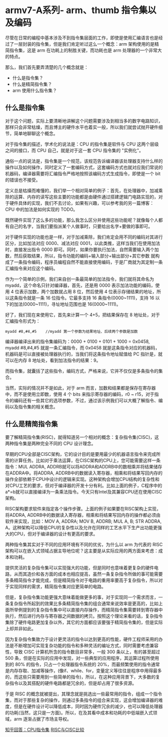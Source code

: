 # armv7-A系列- arm、thumb 指令集以及编码
尽管在日常的编程中基本涉及不到指令集层面的工作，即使是使用汇编语言也是经过了一层封装的指令集，但是我们肯定听过这么一个概念：arm 架构使用的是精简指令集，这是 arm 在功耗上的制胜关键，而功耗也是 arm 处理器的一个非常大的特点。  

那么，我们首先要弄清楚的几个概念就是：
* 什么是指令集？
* 什么是精简指令集？
* arm 使用什么指令集？


## 什么是指令集
对于这个问题，实际上要清晰地讲解这个问题需要涉及到相当多的数字电路知识，那样只会非常枯燥，而且博主的硬件水平也着实一般，所以我们就尝试抛开硬件细节，简单地聊聊这个概念。  

对于指令集的描述，学术化的说法是：CPU 的指令集是软件与 CPU 这两个层级之间的接口，而 CPU 自己，就是对于这一套 CPU 指令集的 "实例化"。   

通俗一点的说法是，指令集是一个规范，该规范告诉编译器该处理器支持什么样的操作以及如何操作，同时定义了一套编码方式，这套编码方式也就对应我们常说的机器码，编译器需要将汇编指令严格地按照该编码方式生成指令，即使是一个 bit 的错误也不接受。  

定义总是枯燥而难懂的，我们举一个相对简单的例子：首先，在处理器中，加减乘除的运算、内存的读写这些主要的功能都是由硬件通过搭建逻辑门电路实现的，对于硬件具体的实现，我们不去讨论，如果有兴趣，可以参考我的另一篇博客：CPU 中的加法是如何实现的 TODO。 

既然硬件实现了这么多的功能，那么我怎么区分并使用这些功能呢？就像每个人都有自己的名字，当我们要指派某个人做事时，只要给出名字+要做的事即可。  

对于硬件实现的功能也是一样，对于加减乘除，我们肯定会用不同的编码对其进行区分，比如加法对应 0000、减法对应 0001，以此类推，这样当我们在使用加法时，直接发出指令 0000 即可。同时，如果你要执行加法，自然需要输入两个加数，然后获取结果，所以，指令功能的编码+输入部分+输出部分+其它参数 就构成了一条指令编码，程序员编程自然不能直接使用编码，于是厂商就为其定制一条汇编指令来对应这个编码。  

作为一个简单的示例，我们来自创一条最简单的加法指令，我们就将其命名为 myadd，这个命名只针对编译器，首先，还是用 0000 表示加法功能的编码，使用 4 位表示加数，两个加数就占用 8 位，然后使用 4 位表示存储结果的地址，所以这条指令就是一条 16 位指令。它最多支持 16 条指令(0000~1111)，支持 16 以下的加法(0000~1111)，寻址地址范围也是 16(0000~1111)。   

好了，我们现在来使用它，首先来计算一个 4+5，把结果保存在 8 地址处，对于汇编指令形式为：

```
myadd #8,#4,#5    //myadd 第一个参数为结果地址、后续两个参数是加数
```

编译器编译出来的指令集编码为：0000 + 0100 + 0101 + 1000 = 0x0458, myadd #8,#4,#5 就是一条汇编指令，而 0x0458 就是这条指令对应的机器码，机器码是可以直接被处理器执行的，当我们将这条指令地址赋值给 PC 指针是，就可以在内存 8 地址处，看到加法指令的结果：9。  

而指令集，就囊括了这些指令，编码方式，严格来说，它并不仅仅是多条指令的集合。      

当然，实际的情况并不是如此，对于 arm 而言，加数和结果都是保存在寄存器中，而不是使用立即数，使用 4 个 bits 来指示寄存器的编码，r0 ~ r15，对于指令的编码还有一些其它的选项参数，不过，通过该示例我们可以大概了解指令、编码以及指令集的相关概念。  

## 什么是精简指令集
要了解精简指令集(RISC)，就得知道另一个相对的概念：复杂指令集(CISC)，这两种指令集是两种完全不同的 CPU 设计理念。    

早期的CPU全部是CISC架构，它的设计目的是要用最少的机器语言指令来完成所需的计算任务。比如对于乘法运算，在CISC架构的CPU上，您可能需要这样一条指令：MUL ADDRA, ADDRB就可以将ADDRA和ADDRB中的数相乘并将结果储存在ADDRA中。将ADDRA, ADDRB中的数据读入寄存器，相乘和将结果写回内存的操作全部依赖于CPU中设计的逻辑来实现。这种架构会增加CPU结构的复杂性和对CPU工艺的要求，但对于编译器的开发十分有利。比如上面的例子，C程序中的a*=b就可以直接编译为一条乘法指令。今天只有Intel及其兼容CPU还在使用CISC架构。

RISC架构要求软件来指定各个操作步骤。上面的例子如果要在RISC架构上实现，将ADDRA, ADDRB中的数据读入寄存器，相乘和将结果写回内存的操作都必须由软件来实现，比如：MOV A, ADDRA; MOV B, ADDRB; MUL A, B; STR ADDRA, A。这种架构可以降低CPU的复杂性以及允许在同样的工艺水平下生产出功能更强大的CPU，但对于编译器的设计有更高的要求。  

两种指令集其实对于不同的应用环境有不同的优劣，为什么以 arm 为代表的 RISC 架构可以在嵌入式领域占据主导地位呢？这主要是从实际应用的两方面来考虑：成本和功耗。   

提供灵活的复杂指令集可以实现强大的功能，但是同时也意味着更复杂的硬件电路，从而其造价和各方面的成本也相应提高，虽然一条复杂指令所做的事可能需要多条精简指令才能完成，但是精简指令对于电路的重用率要高于复杂指令，所以对于实现同样的需求，精简指令集对应更简单的电路。  

但是，复杂指令集功能更强大意味着能做更多的事，对于实现同一个需求而言，一条复杂指令所起到的效果比多条精简指令集的组合通常来说效率是更高的，比如上面所举例提到的复杂指令集中可以直接内存操作，而精简指令集需要转到寄存器中执行，然后进行内存与寄存器之间数据的拷贝。按照这个理论来看的话，复杂指令集除了硬件电路更加复杂以外，其它的方面都应该要强于精简指令集的，但是实际上却并非如此。  

因为复杂指令集致力于设计更灵活的指令以达到更高的性能，硬件工程师采用的办法是不断增加可实现复杂功能的指令和多种灵活的编址方式，同时需要考虑兼容性，导致 CISC 计算机所含的指令数目非常多，一般 300 条以上，有的甚至超过 500 条，但是在实际的应用中发现，对一些典型的应用程序，其运算过程所使用到的 80% 的指令，只占一个处理器指令系统的 20%，而最频繁使用的指令通常是内存存取、加减等操作，(像if、while、for，变量定义等往往是程序中用得最多的，而这些只需要用到一些简单的指令)，所以，在这种应用背景下，大多数的复杂指令以及其搭配的硬件电路都是冗余的，但是却占用了很多资源。   

于是 RISC 的概念就被提出，其理念就是挑选出一些最常用的指令，组成一个指令集，而对于那些复杂的操作，则通过多条指令的组合来实现，这会增加编译器的难度，但是在硬件设计可以降低成本，同时因为硬件冗余的减少，也可以降低处理器的功耗(当然，这只是一方面)。所以，在及其看中成本和功耗的中低端嵌入式领域，arm 逐渐占据了市场主导权。  



[知乎回答：CPU指令集](https://www.zhihu.com/question/20793038)
[RISC与CISC比较](https://blog.csdn.net/u010275850/article/details/46129071)